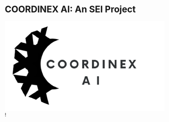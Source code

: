 # COORDINEX AI: An SEI Project

![coordinexlogo](https://github.com/Cunchy4u/COORDINEX_SEI_Project/blob/main/images/COORDINEX_AI%20logo1.png)!